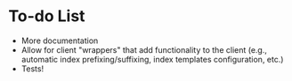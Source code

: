 # To-do List

* More documentation
* Allow for client "wrappers" that add functionality to the client (e.g.,
  automatic index prefixing/suffixing, index templates configuration, etc.) 
* Tests!

